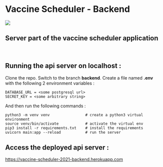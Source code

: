 # Vaccine Scheduler - Backend

![](https://github.com/sayantan01/online-classroom/workflows/Deploy/badge.svg)

## Server part of the vaccine scheduler application
<br />  

## Running the api server on localhost :

Clone the repo. Switch to the branch **backend**. 
Create a file named **.env** with the following 2 environment variables :

```
DATABASE_URL = <some postgresql url>
SECRET_KEY = <some arbitrary string>
```

And then run the following commands :

```
python3 -m venv venv				# create a python3 virtual environment
source venv/bin/activate 			# activate the virtual env
pip3 install -r requirements.txt  	# install the requirements
uvicorn main:app --reload 			# run the server
```

## Access the deployed api server :
https://vaccine-scheduler-2021-backend.herokuapp.com
